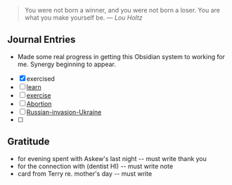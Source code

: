 

> You were not born a winner, and you were not born a loser. You are what you make yourself be.
> — <cite>Lou Holtz</cite>


## Journal Entries
-  Made some real progress in getting this Obsidian system to working for me. Synergy beginning to appear.
- [x] exercised
- [ ] [learn](learn.md)
- [ ] [exercise](exercise.md)
- [ ] [Abortion](Abortion.md)
- [ ] [Russian-invasion-Ukraine](Russian-invasion-Ukraine.md)
- [ ] 
## Gratitude
- for evening spent with Askew's last night -- must write thank you
- for the connection with (dentist HI) -- must write note
- card from Terry re. mother's day -- must write


